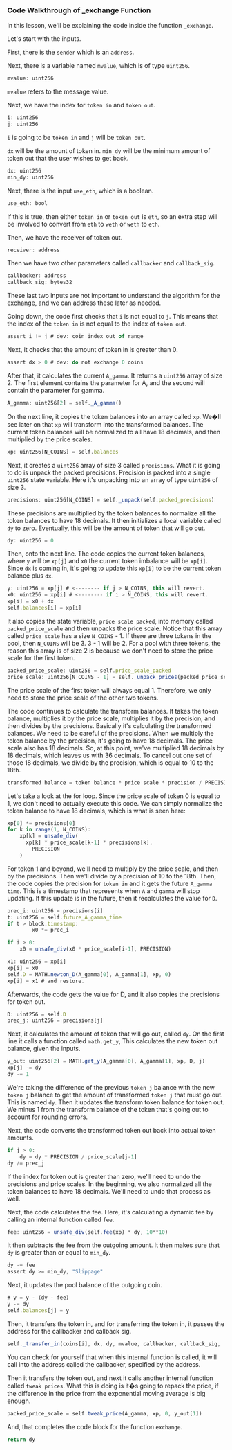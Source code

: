 ### Code Walkthrough of _exchange Function

In this lesson, we'll be explaining the code inside the function `_exchange`.

Let's start with the inputs. 

First, there is the `sender` which is an `address`.

Next, there is a variable named `mvalue`, which is of type `uint256`.
```javascript
mvalue: uint256
```
`mvalue` refers to the message value.

Next, we have the index for `token in` and `token out`.
```javascript
i: uint256
j: uint256
```
`i` is going to be `token in` and `j` will be `token out`.

`dx` will be the amount of token in. `min_dy` will be the minimum amount of token out that the user wishes to get back.
```javascript
dx: uint256
min_dy: uint256
```

Next, there is the input `use_eth`, which is a boolean.
```javascript
use_eth: bool
```
If this is true, then either `token in` or `token out` is `eth`, so an extra step will be involved to convert from `eth` to `weth` or `weth` to `eth`.

Then, we have the receiver of token out.
```javascript
receiver: address
```
Then we have two other parameters called `callbacker` and `callback_sig`.
```javascript
callbacker: address
callback_sig: bytes32
```
These last two inputs are not important to understand the algorithm for the exchange, and we can address these later as needed.

Going down, the code first checks that `i` is not equal to `j`. This means that the index of the `token in` is not equal to the index of `token out`.

```javascript
assert i != j # dev: coin index out of range
```

Next, it checks that the amount of token in is greater than 0.
```javascript
assert dx > 0 # dev: do not exchange 0 coins
```
After that, it calculates the current `A_gamma`. It returns a `uint256` array of size 2. The first element contains the parameter for A, and the second will contain the parameter for gamma.
```javascript
A_gamma: uint256[2] = self._A_gamma()
```

On the next line, it copies the token balances into an array called `xp`. We�ll see later on that `xp` will transform into the transformed balances. The current token balances will be normalized to all have 18 decimals, and then multiplied by the price scales.
```javascript
xp: uint256[N_COINS] = self.balances
```

Next, it creates a `uint256` array of size 3 called `precisions`. What it is going to do is unpack the packed precisions. Precision is packed into a single `uint256` state variable. Here it's unpacking into an array of type `uint256` of size 3.

```javascript
precisions: uint256[N_COINS] = self._unpack(self.packed_precisions)
```
These precisions are multiplied by the token balances to normalize all the token balances to have 18 decimals. It then initializes a local variable called `dy` to zero. Eventually, this will be the amount of token that will go out.
```javascript
dy: uint256 = 0
```
Then, onto the next line. The code copies the current token balances, where `y` will be `xp[j]` and `x0` the current token imbalance will be `xp[i]`. Since `dx` is coming in, it's going to update this `xp[i]` to be the current token balance plus `dx`.
```javascript
y: uint256 = xp[j] # <-------- if j > N_COINS, this will revert.
x0: uint256 = xp[i] # <-------- if i > N_COINS, this will revert.
xp[i] = x0 + dx
self.balances[i] = xp[i]
```
It also copies the state variable, `price scale packed`, into memory called `packed_price_scale` and then unpacks the price scale. Notice that this array called `price scale` has a size `N_COINS` - 1. If there are three tokens in the pool, then `N_COINS` will be 3. 3 - 1 will be 2. For a pool with three tokens, the reason this array is of size 2 is because we don't need to store the price scale for the first token.

```javascript
packed_price_scale: uint256 = self.price_scale_packed
price_scale: uint256[N_COINS - 1] = self._unpack_prices(packed_price_scale)
```
The price scale of the first token will always equal 1. Therefore, we only need to store the price scale of the other two tokens.

The code continues to calculate the transform balances. It takes the token balance, multiplies it by the price scale, multiplies it by the precision, and then divides by the precisions. Basically it's calculating the transformed balances. We need to be careful of the precisions. When we multiply the token balance by the precision, it's going to have 18 decimals. The price scale also has 18 decimals. So, at this point, we've multiplied 18 decimals by 18 decimals, which leaves us with 36 decimals. To cancel out one set of those 18 decimals, we divide by the precision, which is equal to 10 to the 18th.

```javascript
transformed balance = token balance * price scale * precision / PRECISION
```
Let's take a look at the for loop. Since the price scale of token 0 is equal to 1, we don't need to actually execute this code. We can simply normalize the token balance to have 18 decimals, which is what is seen here:

```javascript
xp[0] *= precisions[0]
for k in range(1, N_COINS):
    xp[k] = unsafe_div(
      xp[k] * price_scale[k-1] * precisions[k],
        PRECISION
    )
```
For token 1 and beyond, we'll need to multiply by the price scale, and then by the precisions. Then we'll divide by a precision of 10 to the 18th.
Then, the code copies the precision for `token in` and it gets the future `A_gamma time`. This is a timestamp that represents when `A` and `gamma` will stop updating. If this update is in the future, then it recalculates the value for `D`.

```javascript
prec_i: uint256 = precisions[i]
t: uint256 = self.future_A_gamma_time
if t > block.timestamp:
        x0 *= prec_i

if i > 0:
    x0 = unsafe_div(x0 * price_scale[i-1], PRECISION)

x1: uint256 = xp[i]
xp[i] = x0
self.D = MATH.newton_D(A_gamma[0], A_gamma[1], xp, 0)
xp[i] = x1 # and restore.

```

Afterwards, the code gets the value for D, and it also copies the precisions for token out.

```javascript
D: uint256 = self.D
prec_j: uint256 = precisions[j]
```
Next, it calculates the amount of token that will go out, called `dy`. On the first line it calls a function called `math.get_y`, This calculates the new token out balance, given the inputs.

```javascript
y_out: uint256[2] = MATH.get_y(A_gamma[0], A_gamma[1], xp, D, j)
xp[j] -= dy
dy -= 1
```
We're taking the difference of the previous `token j` balance with the new `token j` balance to get the amount of transformed `token j` that must go out. This is named `dy`. Then it updates the transform token balance for token out. We minus 1 from the transform balance of the token that's going out to account for rounding errors.

Next, the code converts the transformed token out back into actual token amounts.

```javascript
if j > 0:
    dy = dy * PRECISION / price_scale[j-1]
dy /= prec_j
```
If the index for token out is greater than zero, we'll need to undo the precisions and price scales. In the beginning, we also normalized all the token balances to have 18 decimals. We'll need to undo that process as well.

Next, the code calculates the fee. Here, it's calculating a dynamic fee by calling an internal function called `fee`.

```javascript
fee: uint256 = unsafe_div(self.fee(xp) * dy, 10**10)
```
It then subtracts the fee from the outgoing amount. It then makes sure that `dy` is greater than or equal to `min_dy`.
```javascript
dy -= fee
assert dy >= min_dy, "Slippage"
```

Next, it updates the pool balance of the outgoing coin.

```javascript
# y = y - (dy - fee)
y -= dy
self.balances[j] = y
```
Then, it transfers the token in, and for transferring the token in, it passes the address for the callbacker and callback sig.

```javascript
self._transfer_in(coins[i], dx, dy, mvalue, callbacker, callback_sig,  sender, receiver, use_eth)
```
You can check for yourself that when this internal function is called, it will call into the address called the callbacker, specified by the address.

Then it transfers the token out, and next it calls another internal function called `tweak prices`. What this is doing is it�s going to repack the price, if the difference in the price from the exponential moving average is big enough.
```javascript
packed_price_scale = self.tweak_price(A_gamma, xp, 0, y_out[1])
```
And, that completes the code block for the function `exchange`.
```javascript
return dy
```
